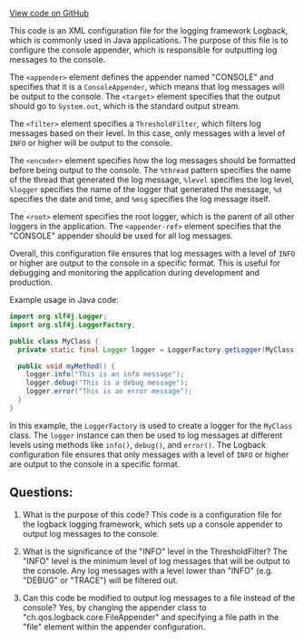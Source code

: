 [View code on GitHub](https://github.com/ergoplatform/ergo/target/streams/_global/assemblyOption/_global/streams/assembly/17f951eae7daf0d8dff3dc2b4c9084d62b02ba57_dir/logback.xml)

This code is an XML configuration file for the logging framework Logback, which is commonly used in Java applications. The purpose of this file is to configure the console appender, which is responsible for outputting log messages to the console. 

The `<appender>` element defines the appender named "CONSOLE" and specifies that it is a `ConsoleAppender`, which means that log messages will be output to the console. The `<target>` element specifies that the output should go to `System.out`, which is the standard output stream. 

The `<filter>` element specifies a `ThresholdFilter`, which filters log messages based on their level. In this case, only messages with a level of `INFO` or higher will be output to the console. 

The `<encoder>` element specifies how the log messages should be formatted before being output to the console. The `%thread` pattern specifies the name of the thread that generated the log message, `%level` specifies the log level, `%logger` specifies the name of the logger that generated the message, `%d` specifies the date and time, and `%msg` specifies the log message itself. 

The `<root>` element specifies the root logger, which is the parent of all other loggers in the application. The `<appender-ref>` element specifies that the "CONSOLE" appender should be used for all log messages. 

Overall, this configuration file ensures that log messages with a level of `INFO` or higher are output to the console in a specific format. This is useful for debugging and monitoring the application during development and production. 

Example usage in Java code:

```java
import org.slf4j.Logger;
import org.slf4j.LoggerFactory;

public class MyClass {
  private static final Logger logger = LoggerFactory.getLogger(MyClass.class);

  public void myMethod() {
    logger.info("This is an info message");
    logger.debug("This is a debug message");
    logger.error("This is an error message");
  }
}
```

In this example, the `LoggerFactory` is used to create a logger for the `MyClass` class. The `logger` instance can then be used to log messages at different levels using methods like `info()`, `debug()`, and `error()`. The Logback configuration file ensures that only messages with a level of `INFO` or higher are output to the console in a specific format.
## Questions: 
 1. What is the purpose of this code?
   This code is a configuration file for the logback logging framework, which sets up a console appender to output log messages to the console.

2. What is the significance of the "INFO" level in the ThresholdFilter?
   The "INFO" level is the minimum level of log messages that will be output to the console. Any log messages with a level lower than "INFO" (e.g. "DEBUG" or "TRACE") will be filtered out.

3. Can this code be modified to output log messages to a file instead of the console?
   Yes, by changing the appender class to "ch.qos.logback.core.FileAppender" and specifying a file path in the "file" element within the appender configuration.